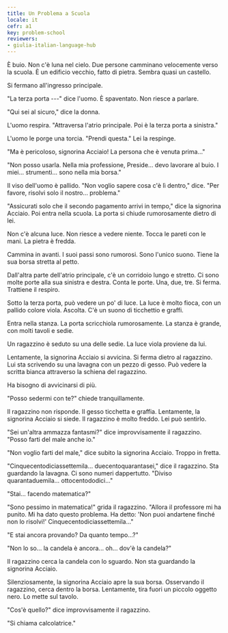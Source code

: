 ```yaml
---
title: Un Problema a Scuola
locale: it
cefr: a1
key: problem-school
reviewers:
- giulia-italian-language-hub
---
```


È buio. Non c'è luna nel cielo. Due persone camminano velocemente verso la scuola. È un edificio vecchio, fatto di pietra. Sembra quasi un castello.

Si fermano all'ingresso principale.

"La terza porta ---" dice l'uomo. È spaventato. Non riesce a parlare.

"Qui sei al sicuro," dice la donna.

L'uomo respira. "Attraversa l'atrio principale. Poi è la terza porta a sinistra."

L'uomo le porge una torcia. "Prendi questa." Lei la respinge.

"Ma è pericoloso, signorina Acciaio! La persona che è venuta prima..."

"Non posso usarla. Nella mia professione, Preside... devo lavorare al buio. I miei... strumenti... sono nella mia borsa."

Il viso dell'uomo è pallido. "Non voglio sapere cosa c'è lì dentro," dice. "Per favore, risolvi solo il nostro... problema."

"Assicurati solo che il secondo pagamento arrivi in tempo," dice la signorina Acciaio. Poi entra nella scuola. La porta si chiude rumorosamente dietro di lei.

Non c'è alcuna luce. Non riesce a vedere niente. Tocca le pareti con le mani. La pietra è fredda.

Cammina in avanti. I suoi passi sono rumorosi. Sono l'unico suono. Tiene la sua borsa stretta al petto.

Dall'altra parte dell'atrio principale, c'è un corridoio lungo e stretto. Ci sono molte porte alla sua sinistra e destra. Conta le porte. Una, due, tre. Si ferma. Trattiene il respiro.

Sotto la terza porta, può vedere un po' di luce. La luce è molto fioca, con un pallido colore viola. Ascolta. C'è un suono di ticchettio e graffi.

Entra nella stanza. La porta scricchiola rumorosamente. La stanza è grande, con molti tavoli e sedie.

Un ragazzino è seduto su una delle sedie. La luce viola proviene da lui.

Lentamente, la signorina Acciaio si avvicina. Si ferma dietro al ragazzino. Lui sta scrivendo su una lavagna con un pezzo di gesso. Può vedere la scritta bianca attraverso la schiena del ragazzino.

Ha bisogno di avvicinarsi di più.

"Posso sedermi con te?" chiede tranquillamente.

Il ragazzino non risponde. Il gesso ticchetta e graffia. Lentamente, la signorina Acciaio si siede. Il ragazzino è molto freddo. Lei può sentirlo.

"Sei un'altra ammazza fantasmi?" dice improvvisamente il ragazzino. "Posso farti del male anche io."

"Non voglio farti del male," dice subito la signorina Acciaio. Troppo in fretta.

"Cinquecentodiciassettemila... duecentoquarantasei," dice il ragazzino. Sta guardando la lavagna. Ci sono numeri dappertutto. "Diviso quarantaduemila... ottocentododici..."

"Stai... facendo matematica?"

"Sono pessimo in matematica!" grida il ragazzino. "Allora il professore mi ha punito. Mi ha dato questo problema. Ha detto: 'Non puoi andartene finché non lo risolvi!' Cinquecentodiciassettemila..."

"E stai ancora provando? Da quanto tempo...?"

"Non lo so... la candela è ancora... oh... dov'è la candela?"

Il ragazzino cerca la candela con lo sguardo. Non sta guardando la signorina Acciaio.

Silenziosamente, la signorina Acciaio apre la sua borsa. Osservando il ragazzino, cerca dentro la borsa. Lentamente, tira fuori un piccolo oggetto nero. Lo mette sul tavolo.

"Cos'è quello?" dice improvvisamente il ragazzino.

"Si chiama calcolatrice."